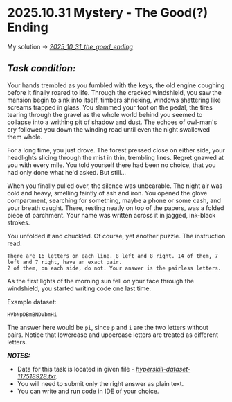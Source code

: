 # 2025.10.31 Mystery - The Good(?) Ending

My solution -> *[2025_10_31_the_good_ending](2025_10_31_the_good_ending.py)*

## **_Task condition:_**

Your hands trembled as you fumbled with the keys, the old engine coughing before it finally roared to life. Through the cracked windshield, you saw the mansion begin to sink into itself, timbers shrieking, windows shattering like screams trapped in glass. You slammed your foot on the pedal, the tires tearing through the gravel as the whole world behind you seemed to collapse into a writhing pit of shadow and dust. The echoes of owl-man's cry followed you down the winding road until even the night swallowed them whole.

For a long time, you just drove. The forest pressed close on either side, your headlights slicing through the mist in thin, trembling lines. Regret gnawed at you with every mile. You told yourself there had been no choice, that you had only done what he'd asked. But still...

When you finally pulled over, the silence was unbearable. The night air was cold and heavy, smelling faintly of ash and iron. You opened the glove compartment, searching for something, maybe a phone or some cash, and your breath caught. There, resting neatly on top of the papers, was a folded piece of parchment. Your name was written across it in jagged, ink-black strokes.

You unfolded it and chuckled. Of course, yet another puzzle. The instruction read:

```
There are 16 letters on each line. 8 left and 8 right. 14 of them, 7 left and 7 right, have an exact pair.
2 of them, on each side, do not. Your answer is the pairless letters.
```

As the first lights of the morning sun fell on your face through the windshield, you started writing code one last time.

Example dataset:

`HVbNpDBmBNDVbmHi`

The answer here would be `pi`, since `p` and `i` are the two letters without pairs. Notice that lowercase and uppercase letters are treated as different letters.

**_NOTES:_**

- Data for this task is located in given file - *[hyperskill-dataset-117518928.txt](hyperskill-dataset-117518928.txt)*.
- You will need to submit only the right answer as plain text.
- You can write and run code in IDE of your choice.

#

<br />